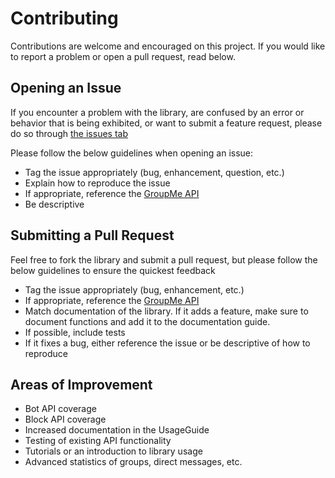 # Contributing

Contributions are welcome and encouraged on this project. If you would like to report a problem or open a pull request, read below.

## Opening an Issue

If you encounter a problem with the library, are confused by an error or behavior that is being exhibited, or want to submit a feature request, please do so through [the issues tab](https://github.com/dunn-mat/groupme-clj/issues)

Please follow the below guidelines when opening an issue:
* Tag the issue appropriately (bug, enhancement, question, etc.)
* Explain how to reproduce the issue
* If appropriate, reference the [GroupMe API](https://dev.groupme.com/docs/v3)
* Be descriptive

## Submitting a Pull Request

Feel free to fork the library and submit a pull request, but please follow the below guidelines to ensure the quickest feedback
* Tag the issue appropriately (bug, enhancement, etc.)
* If appropriate, reference the [GroupMe API](https://dev.groupme.com/docs/v3)
* Match documentation of the library. If it adds a feature, make sure to document functions and add it to the documentation guide.
* If possible, include tests
* If it fixes a bug, either reference the issue or be descriptive of how to reproduce

## Areas of Improvement

- Bot API coverage
- Block API coverage
- Increased documentation in the UsageGuide
- Testing of existing API functionality
- Tutorials or an introduction to library usage
- Advanced statistics of groups, direct messages, etc.
